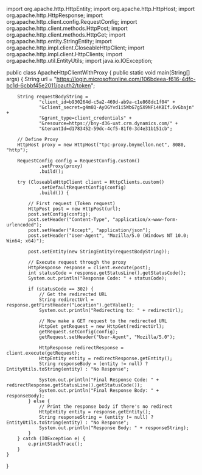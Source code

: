 import org.apache.http.HttpEntity;
import org.apache.http.HttpHost;
import org.apache.http.HttpResponse;
import org.apache.http.client.config.RequestConfig;
import org.apache.http.client.methods.HttpPost;
import org.apache.http.client.methods.HttpGet;
import org.apache.http.entity.StringEntity;
import org.apache.http.impl.client.CloseableHttpClient;
import org.apache.http.impl.client.HttpClients;
import org.apache.http.util.EntityUtils;
import java.io.IOException;

public class ApacheHttpClientWithProxy {
    public static void main(String[] args) {
        String url = "https://login.microsoftonline.com/106bdeea-f616-4dfc-bc1d-6cbbf45e2011/oauth2/token";

        String requestBodyString =
                "client_id=b930264d-c5a2-469d-ab9a-c1e868dc1f04" +
                "&client_secret=g4m8Q-AyOGYvd1i5WbG7g5X9NFi4KBIf.6vGbajn" +
                "&grant_type=client_credentials" +
                "&resource=https://bny-d36-uat.crm.dynamics.com/" +
                "&tenantId=d1783452-59dc-4cf5-81f0-3d4e31b151cb";

        // Define Proxy
        HttpHost proxy = new HttpHost("tpc-proxy.bnymellon.net", 8080, "http");

        RequestConfig config = RequestConfig.custom()
                .setProxy(proxy)
                .build();

        try (CloseableHttpClient client = HttpClients.custom()
                .setDefaultRequestConfig(config)
                .build()) {

            // First request (Token request)
            HttpPost post = new HttpPost(url);
            post.setConfig(config);
            post.setHeader("Content-Type", "application/x-www-form-urlencoded");
            post.setHeader("Accept", "application/json");
            post.setHeader("User-Agent", "Mozilla/5.0 (Windows NT 10.0; Win64; x64)");

            post.setEntity(new StringEntity(requestBodyString));

            // Execute request through the proxy
            HttpResponse response = client.execute(post);
            int statusCode = response.getStatusLine().getStatusCode();
            System.out.println("Response Code: " + statusCode);

            if (statusCode == 302) {
                // Get the redirected URL
                String redirectUrl = response.getFirstHeader("Location").getValue();
                System.out.println("Redirecting to: " + redirectUrl);

                // Now make a GET request to the redirected URL
                HttpGet getRequest = new HttpGet(redirectUrl);
                getRequest.setConfig(config);
                getRequest.setHeader("User-Agent", "Mozilla/5.0");

                HttpResponse redirectResponse = client.execute(getRequest);
                HttpEntity entity = redirectResponse.getEntity();
                String responseBody = (entity != null) ? EntityUtils.toString(entity) : "No Response";

                System.out.println("Final Response Code: " + redirectResponse.getStatusLine().getStatusCode());
                System.out.println("Final Response Body: " + responseBody);
            } else {
                // Print the response body if there's no redirect
                HttpEntity entity = response.getEntity();
                String responseString = (entity != null) ? EntityUtils.toString(entity) : "No Response";
                System.out.println("Response Body: " + responseString);
            }
        } catch (IOException e) {
            e.printStackTrace();
        }
    }
}
